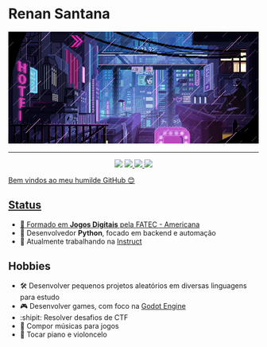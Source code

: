 # Renan Santana

![](https://github.com/Doc-McCoy/Doc-McCoy/blob/master/img/cyber.gif)

---

<p align="center">
  <a href="https://www.linkedin.com/in/renan-santana-0189b1133/"><img src="https://img.shields.io/badge/-Renan%20Santana-blue?style=flat&logo=Linkedin&logoColor=white"></a>
  <a href="https://medium.com/@renan_santana"><img src="https://img.shields.io/badge/-Renan%20Santana-03a57a?style=flat&labelColor=03a57a&logo=Medium"</a>
  <a href="mailto:renan_ota@hotmail.com"><img src="https://img.shields.io/badge/-renan__ota@hotmail.com-c14438?style=flat&logo=Gmail&logoColor=white"</a>
  <a href="https://soundcloud.com/docmccoy7"><img src="https://img.shields.io/badge/-Renan%20Santana-c14438?style=flat&logo=SoundCloud&logoColor=white&color=orange"</a>
</p>

Bem vindos ao meu humilde GitHub :blush:

## Status

- :school: Formado em **Jogos Digitais** pela [FATEC - Americana](http://www.fatec.edu.br/)
- :snake: Desenvolvedor **Python**, focado em backend e automação
- :briefcase: Atualmente trabalhando na [Instruct](https://instruct.com.br/)

## Hobbies

- :hammer_and_wrench: Desenvolver pequenos projetos aleatórios em diversas linguagens para estudo
- :video_game: Desenvolver games, com foco na [Godot Engine](https://godotengine.org/)
- :shipit: Resolver desafios de CTF
- :musical_score: Compor músicas para jogos
- :musical_keyboard: Tocar piano e violoncelo
